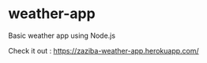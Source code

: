 # weather-app
Basic weather app using Node.js 

Check it out : https://zaziba-weather-app.herokuapp.com/
